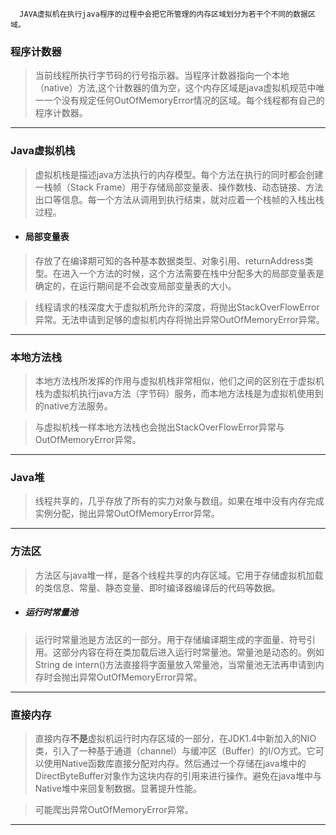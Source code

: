       JAVA虚拟机在执行java程序的过程中会把它所管理的内存区域划分为若干个不同的数据区域。

### 程序计数器
>当前线程所执行字节码的行号指示器。当程序计数器指向一个本地（native）方法,这个计数器的值为空，这个内存区域是java虚拟机规范中唯一一个没有规定任何OutOfMemoryError情况的区域。每个线程都有自己的程序计数器。
***

### Java虚拟机栈
>虚拟机栈是描述java方法执行的内存模型。每个方法在执行的同时都会创建一栈帧（Stack Frame）用于存储局部变量表、操作数栈、动态链接、方法出口等信息。每一个方法从调用到执行结束，就对应着一个栈帧的入栈出栈过程。
* #### 局部变量表
>存放了在编译期可知的各种基本数据类型、对象引用、returnAddress类型。在进入一个方法的时候，这个方法需要在栈中分配多大的局部变量表是确定的，在运行期间是不会改变局部变量表的大小。

>线程请求的栈深度大于虚拟机所允许的深度，将抛出StackOverFlowError异常。无法申请到足够的虚拟机内存将抛出异常OutOfMemoryError异常。
***

### 本地方法栈
>本地方法栈所发挥的作用与虚拟机栈非常相似，他们之间的区别在于虚拟机栈为虚拟机执行java方法（字节码）服务，而本地方法栈是为虚拟机使用到的native方法服务。

>与虚拟机栈一样本地方法栈也会抛出StackOverFlowError异常与OutOfMemoryError异常。
***

### Java堆
> 线程共享的，几乎存放了所有的实力对象与数组。如果在堆中没有内存完成实例分配，抛出异常OutOfMemoryError异常。
***

### 方法区

> 方法区与java堆一样，是各个线程共享的内存区域。它用于存储虚拟机加载的类信息、常量、静态变量、即时编译器编译后的代码等数据。


- ##### 运行时常量池

> 运行时常量池是方法区的一部分。用于存储编译期生成的字面量、符号引用。这部分内容在将在类加载后进入运行时常量池。常量池是动态的。例如String de intern()方法直接将字面量放入常量池，当常量池无法再申请到内存时会抛出异常OutOfMemoryError异常。
***


### 直接内存

> 直接内存**不是**虚拟机运行时内存区域的一部分，在JDK1.4中新加入的NIO类，引入了一种基于通道（channel）与缓冲区（Buffer）的I/O方式。它可以使用Native函数库直接分配对内存。然后通过一个存储在java堆中的DirectByteBuffer对象作为这块内存的引用来进行操作。避免在java堆中与Native堆中来回复制数据。显著提升性能。

> 可能爬出异常OutOfMemoryError异常。
***

